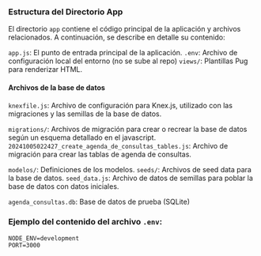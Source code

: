 ### Estructura del Directorio App

El directorio `app` contiene el código principal de la aplicación y archivos relacionados. A continuación, se describe en detalle su contenido:

`app.js`: El punto de entrada principal de la aplicación.
`.env`: Archivo de configuración local del entorno (no se sube al repo)
`views/`: Plantillas Pug para renderizar HTML.

  #### Archivos de la base de datos
`knexfile.js`: Archivo de configuración para Knex.js, utilizado con las migraciones y las semillas de la base de datos.

`migrations/`: Archivos de migración para crear o recrear la base de datos según un esquema detallado en el javascript.
`20241005022427_create_agenda_de_consultas_tables.js`: Archivo de migración para crear las tablas de agenda de consultas.

`modelos/`: Definiciones de los modelos.
`seeds/`: Archivos de seed data para la base de datos.
`seed_data.js`: Archivo de datos de semillas para poblar la base de datos con datos iniciales.

`agenda_consultas.db`: Base de datos de prueba (SQLite)


### Ejemplo del contenido del archivo `.env`:

```plaintext
NODE_ENV=development
PORT=3000
```
